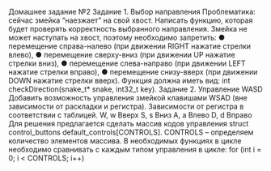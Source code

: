 Домашнее задание №2
Задание 1. Выбор направления
Проблематика: сейчас змейка “наезжает” на свой хвост.
Написать функцию, которая будет проверять корректность выбранного
направления. Змейка не может наступать на хвост, поэтому необходимо
запретить:
● перемещение справа-налево (при движении RIGHT нажатие стрелки
влево),
● перемещение сверху-вниз (при движении UP нажатие стрелки вниз),
● перемещение слева-направо (при движении LEFT нажатие стрелки
вправо),
● перемещение снизу-вверх (при движении DOWN нажатие стрелки
вверх).
Функция должна иметь вид:
int checkDirection(snake_t* snake, int32_t key).
Задание 2. Управление WASD
Добавить возможность управления змейкой клавишами WSAD (вне
зависимости от раскладки и регистра).
Зависимости от регистра в соответствии с таблицей.
W, w Вверх
S, s Вниз
A, a Влево
D, d Вправо
Для решения предлагается сделать массив кодов управления struct
control_buttons default_controls[CONTROLS]. CONTROLS – определяем
количество элементов массива.
В необходимых функциях в цикле необходимо сравнивать с каждым типом
управления в цикле: for (int i = 0; i < CONTROLS; i++)
